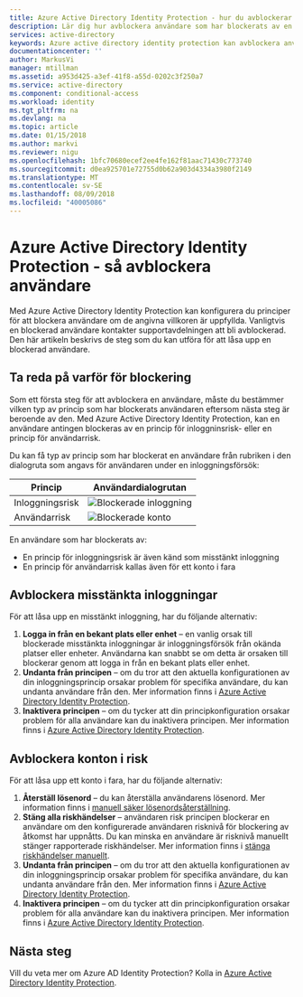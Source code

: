 ```yaml
---
title: Azure Active Directory Identity Protection - hur du avblockerar användare | Microsoft Docs
description: Lär dig hur avblockera användare som har blockerats av en Azure Active Directory Identity Protection-princip.
services: active-directory
keywords: Azure active directory identity protection kan avblockera användare
documentationcenter: ''
author: MarkusVi
manager: mtillman
ms.assetid: a953d425-a3ef-41f8-a55d-0202c3f250a7
ms.service: active-directory
ms.component: conditional-access
ms.workload: identity
ms.tgt_pltfrm: na
ms.devlang: na
ms.topic: article
ms.date: 01/15/2018
ms.author: markvi
ms.reviewer: nigu
ms.openlocfilehash: 1bfc70680ecef2ee4fe162f81aac71430c773740
ms.sourcegitcommit: d0ea925701e72755d0b62a903d4334a3980f2149
ms.translationtype: MT
ms.contentlocale: sv-SE
ms.lasthandoff: 08/09/2018
ms.locfileid: "40005086"
---
```

# <a name="azure-active-directory-identity-protection---how-to-unblock-users"></a>Azure Active Directory Identity Protection - så avblockera användare
Med Azure Active Directory Identity Protection kan konfigurera du principer för att blockera användare om de angivna villkoren är uppfyllda. Vanligtvis en blockerad användare kontakter supportavdelningen att bli avblockerad. Den här artikeln beskrivs de steg som du kan utföra för att låsa upp en blockerad användare.

## <a name="determine-the-reason-for-blocking"></a>Ta reda på varför för blockering
Som ett första steg för att avblockera en användare, måste du bestämmer vilken typ av princip som har blockerats användaren eftersom nästa steg är beroende av den.
Med Azure Active Directory Identity Protection, kan en användare antingen blockeras av en princip för inloggninsrisk- eller en princip för användarrisk.

Du kan få typ av princip som har blockerat en användare från rubriken i den dialogruta som angavs för användaren under en inloggningsförsök:

| Princip | Användardialogrutan |
| --- | --- |
| Inloggningsrisk |![Blockerade inloggning](./media/howto-unblock-user/02.png) |
| Användarrisk |![Blockerade konto](./media/howto-unblock-user/104.png) |

En användare som har blockerats av:

* En princip för inloggningsrisk är även känd som misstänkt inloggning
* En princip för användarrisk kallas även för ett konto i fara

## <a name="unblocking-suspicious-sign-ins"></a>Avblockera misstänkta inloggningar
För att låsa upp en misstänkt inloggning, har du följande alternativ:

1. **Logga in från en bekant plats eller enhet** – en vanlig orsak till blockerade misstänkta inloggningar är inloggningsförsök från okända platser eller enheter. Användarna kan snabbt se om detta är orsaken till blockerar genom att logga in från en bekant plats eller enhet.
2. **Undanta från principen** – om du tror att den aktuella konfigurationen av din inloggningsprincip orsakar problem för specifika användare, du kan undanta användare från den. Mer information finns i [Azure Active Directory Identity Protection](../active-directory-identityprotection.md).
3. **Inaktivera principen** – om du tycker att din principkonfiguration orsakar problem för alla användare kan du inaktivera principen. Mer information finns i [Azure Active Directory Identity Protection](../active-directory-identityprotection.md).

## <a name="unblocking-accounts-at-risk"></a>Avblockera konton i risk
För att låsa upp ett konto i fara, har du följande alternativ:

1. **Återställ lösenord** – du kan återställa användarens lösenord. Mer information finns i [manuell säker lösenordsåterställning](overview.md#manual-secure-password-reset).
2. **Stäng alla riskhändelser** – användaren risk principen blockerar en användare om den konfigurerade användaren risknivå för blockering av åtkomst har uppnåtts. Du kan minska en användare är risknivå manuellt stänger rapporterade riskhändelser. Mer information finns i [stänga riskhändelser manuellt](overview.md#closing-risk-events-manually).
3. **Undanta från principen** – om du tror att den aktuella konfigurationen av din inloggningsprincip orsakar problem för specifika användare, du kan undanta användare från den. Mer information finns i [Azure Active Directory Identity Protection](../active-directory-identityprotection.md).
4. **Inaktivera principen** – om du tycker att din principkonfiguration orsakar problem för alla användare kan du inaktivera principen. Mer information finns i [Azure Active Directory Identity Protection](../active-directory-identityprotection.md).

## <a name="next-steps"></a>Nästa steg
 
Vill du veta mer om Azure AD Identity Protection? Kolla in [Azure Active Directory Identity Protection](../active-directory-identityprotection.md).
